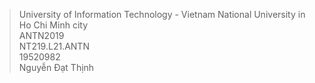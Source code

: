 > University of Information Technology - Vietnam National University in Ho Chi Minh city  
> ANTN2019  
> NT219.L21.ANTN  
> 19520982  
> Nguyễn Đạt Thịnh
